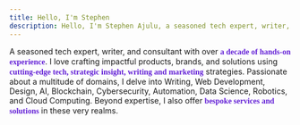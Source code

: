 ```yaml
---
title: Hello, I'm Stephen
description: Hello, I'm Stephen Ajulu, a seasoned tech expert, writer, and consultant with over a decade of hands-on experience. My forte lies in crafting impactful products, brands, and solutions by seamlessly integrating cutting-edge technology and innovative marketing.
---
```


A seasoned tech expert, writer, and consultant with over <span style="font-family: Newsreader; font-weight: bold; color:#6320d6;">a decade of hands-on experience</span>. I love crafting impactful products, brands, and solutions using <span style="font-family: Newsreader; font-weight: bold; color:#6320d6;">cutting-edge tech, strategic insight, writing and marketing</span> strategies. Passionate about a multitude of domains, I delve into Writing, Web Development, Design, AI, Blockchain, Cybersecurity, Automation, Data Science, Robotics, and Cloud Computing. Beyond expertise, I also offer <span style="font-family: Newsreader; font-weight: bold; color:#6320d6;">bespoke services and solutions</span> in these very realms.

